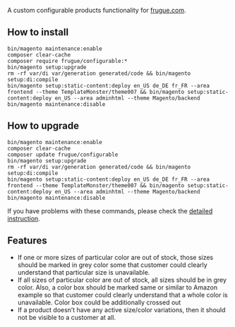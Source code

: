 A custom configurable products functionality for [frugue.com](https://frugue.com).

## How to install
```
bin/magento maintenance:enable
composer clear-cache
composer require frugue/configurable:*
bin/magento setup:upgrade
rm -rf var/di var/generation generated/code && bin/magento setup:di:compile
bin/magento setup:static-content:deploy en_US de_DE fr_FR --area frontend --theme TemplateMonster/theme007 && bin/magento setup:static-content:deploy en_US --area adminhtml --theme Magento/backend
bin/magento maintenance:disable
```

## How to upgrade
```
bin/magento maintenance:enable
composer clear-cache
composer update frugue/configurable
bin/magento setup:upgrade
rm -rf var/di var/generation generated/code && bin/magento setup:di:compile
bin/magento setup:static-content:deploy en_US de_DE fr_FR --area frontend --theme TemplateMonster/theme007 && bin/magento setup:static-content:deploy en_US --area adminhtml --theme Magento/backend
bin/magento maintenance:disable
```

If you have problems with these commands, please check the [detailed instruction](https://mage2.pro/t/263).

## Features
- If one or more sizes of particular color are out of stock, those sizes should be marked in grey color some that customer could clearly understand that particular size is unavailable.
- If all sizes of particular color are out of stock, all sizes should be in grey color. Also, a color box should be marked same or similar to Amazon example so that customer could clearly understand that a whole color is unavailable. Color box could be additionally crossed out
- If a product doesn’t have any active size/color variations, then it should not be visible to a customer at all.